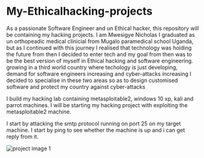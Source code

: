# My-Ethicalhacking-projects
As a passionate Software Engineer and un Ethical hacker, this repository will be containing my hacking projects. 
I am Mwesigye Nicholas I graduated as un orthopeadic medical clinicial from Mugalo paramedical school Uganda, but as I continued with this journey I realised that technology was holding the future
from then I decided to enter tech and my goal from then was to be the best version of myself in Ethical hacking and software engineering.
growing in a third world country where techology is just developing, demand for software engineers increasing and cyber-attacks increasing I decided to specialise in these two areas 
so as to design customised software and protect my country against cyber-attacks

I build my hacking lab containing metasploitable2, windows 10 xp, kali and parrot machines.
I will be starting my hacking project with exploiting the metasploitable2 machine.

I start by attacking the smtp protocol running on port 25 on my target machine.
I start by ping to see whether the machine is up and i can get reply from it.

![project image 1](https://github.com/Mwesigye-Nicholas/My-Ethicalhacking-projects/assets/111627142/a022eaa5-3426-4768-845f-ec7b74d62667)
